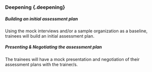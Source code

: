 ### Deepening {.deepening}

##### Building an initial assessment plan

Using the mock interviews and/or a sample organization as a baseline, trainees will build an initial assessment plan.

##### Presenting & Negotiating the assessment plan

The trainees will have a mock presentation and negotiation of their assessment plans with the trainer/s.
